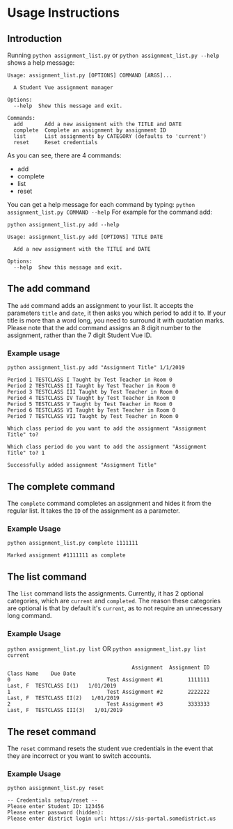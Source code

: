 # Usage Instructions

## Introduction

Running `python assignment_list.py` or `python assignment_list.py --help` shows a help message:
```
Usage: assignment_list.py [OPTIONS] COMMAND [ARGS]...

  A Student Vue assignment manager

Options:
  --help  Show this message and exit.

Commands:
  add       Add a new assignment with the TITLE and DATE
  complete  Complete an assignment by assignment ID
  list      List assignments by CATEGORY (defaults to 'current')
  reset     Reset credentials
```
As you can see, there are 4 commands:
* add
* complete
* list
* reset
 
You can get a help message for each command by typing:
 `python assignment_list.py COMMAND --help`
 For example for the command add:

```
python assignment_list.py add --help
```
```
Usage: assignment_list.py add [OPTIONS] TITLE DATE

  Add a new assignment with the TITLE and DATE

Options:
  --help  Show this message and exit.
```

## The add command

The `add` command adds an assignment to your list. It accepts the parameters `title` and `date`, it then asks you which period to add it to. If your title is more than a word long, you need to surround it with quotation marks.
Please note that the add command assigns an 8 digit number to the assignment, rather than the 7 digit Student Vue ID.

### Example usage
```
python assignment_list.py add "Assignment Title" 1/1/2019
```
```
Period 1 TESTCLASS I Taught by Test Teacher in Room 0
Period 2 TESTCLASS II Taught by Test Teacher in Room 0
Period 3 TESTCLASS III Taught by Test Teacher in Room 0
Period 4 TESTCLASS IV Taught by Test Teacher in Room 0
Period 5 TESTCLASS V Taught by Test Teacher in Room 0
Period 6 TESTCLASS VI Taught by Test Teacher in Room 0
Period 7 TESTCLASS VII Taught by Test Teacher in Room 0

Which class period do you want to add the assignment "Assignment Title" to? 
```
```
Which class period do you want to add the assignment "Assignment Title" to? 1
```
```
Successfully added assignment "Assignment Title"
```

## The complete command

 The `complete` command completes an assignment and hides it from the regular list. It takes the `ID` of the assignment as a parameter.
 
### Example Usage
 
 ```
 python assignment_list.py complete 1111111
 ```
```
Marked assignment #1111111 as complete
```

## The list command
The `list` command lists the assignments. Currently, it has 2 optional categories, which are `current` and `completed`. The reason these categories are optional is that by default it's `current`, as to not require an unnecessary long command.

### Example Usage

`python assignment_list.py list` OR `python assignment_list.py list current`
```
                                        Assignment  Assignment ID                  Class Name    Due Date
0                               Test Assignment #1        1111111     Last, F  TESTCLASS I(1)   1/01/2019
1                               Test Assignment #2        2222222    Last, F  TESTCLASS II(2)   1/01/2019
2                               Test Assignment #3        3333333   Last, F  TESTCLASS III(3)   1/01/2019
```

## The reset command
The `reset` command resets the student vue credentials in the event that they are incorrect or you want to switch accounts.

### Example Usage
```
python assignment_list.py reset
```
```
-- Credentials setup/reset --
Please enter Student ID: 123456
Please enter password (hidden): 
Please enter district login url: https://sis-portal.somedistrict.us
```

